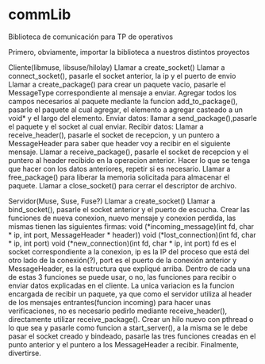 # commLib
Biblioteca de comunicación para TP de operativos

Primero, obviamente, importar la biblioteca a nuestros distintos proyectos

Cliente(libmuse, libsuse/hilolay)
Llamar a create_socket()
Llamar a connect_socket(), pasarle el socket anterior, la ip y el puerto de envio
Llamar a create_package() para crear un paquete vacio, pasarle el MessageType correspondiente al mensaje a enviar.
Agregar todos los campos necesarios al paquete mediante la funcion add_to_package(), pasarle el paquete al cual agregar, el elemento a agregar casteado a un void* y el largo del elemento.
Enviar datos: llamar a send_package(),pasarle el paquete y el socket al cual enviar.
Recibir datos:
Llamar a receive_header(), pasarle el socket de recepcion, y un puntero a MessageHeader para saber que header voy a recibir en el siguiente mensaje.
Llamar a receive_package(), pasarle el socket de recepcion y el puntero al header recibido en la operacion anterior.
Hacer lo que se tenga que hacer con los datos anteriores, repetir si es necesario.
Llamar a free_package() para liberar la memoria solicitada para almacenar el paquete.
Llamar a close_socket() para cerrar el descriptor de archivo.

Servidor(Muse, Suse, Fuse?)
Llamar a create_socket()
Llamar a bind_socket(), pasarle el socket anterior y el puerto de escucha.
Crear las funciones de nueva conexion, nuevo mensaje y conexion perdida, las mismas tienen las siguientes firmas:
void (*incoming_message)(int fd, char * ip, int port, MessageHeader * header))
void (*lost_connection)(int fd, char * ip, int port)
void (*new_connection)(int fd, char * ip, int port)
fd es el socket correspondiente a la conexion, ip es la IP del proceso que está del otro lado de la conexión(?), port es el puerto de la conexión anterior y MessageHeader, es la estructura que expliqué arriba.
Dentro de cada una de estas 3 funciones se puede usar, o no, las funciones para recibir o enviar datos explicadas en el cliente. La unica variacion es la funcion encargada de recibir un paquete, ya que como el servidor utiliza al header de los mensajes entrantes(funcion incoming) para hacer unas verificaciones, no es necesario pedirlo mediante receive_header(), directamente utilizar receive_package().
Crear un hilo nuevo con pthread o lo que sea y pasarle como funcion a start_server(), a la misma se le debe pasar el socket creado y bindeado, pasarle las tres funciones creadas en el punto anterior y el puntero a los MessageHeader a recibir. 
Finalmente, divertirse.
